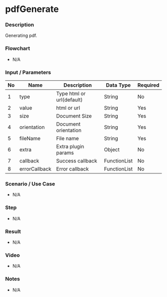 # pdfGenerate

### Description

Generating pdf.

### Flowchart

- N/A

<!--![Flowchart](componentValue-flowchart.png?raw=true)-->

### Input / Parameters

| No | Name | Description | Data Type | Required |
| ------ | ------ | ------ |------ | ------ |
| 1 | type | Type html or url(default) | String | No |
| 2 | value | html or url | String | Yes | 
| 3 | size | Document Size | String | Yes | 
| 4 | orientation | Document orientation | String | Yes | 
| 5 | fileName | File name | String | Yes | 
| 6 | extra | Extra plugin params | Object | No | 
| 7 | callback | Success callback | FunctionList | No | 
| 8 | errorCallback | Error callback | FunctionList | No | 

### Scenario / Use Case

- N/A

### Step

- N/A

### Result

- N/A

### Video

- N/A

### Notes

- N/A